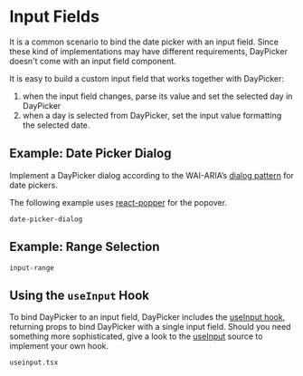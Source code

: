 # Input Fields

It is a common scenario to bind the date picker with an input field. Since these kind of implementations may have different requirements, DayPicker doesn't come with an input field component.

It is easy to build a custom input field that works together with DayPicker:

1. when the input field changes, parse its value and set the selected day in DayPicker
2. when a day is selected from DayPicker, set the input value formatting the selected date.

## Example: Date Picker Dialog

Implement a DayPicker dialog according to the WAI-ARIA’s [dialog pattern](https://www.w3.org/TR/wai-aria-practices/examples/dialog-modal/datepicker-dialog.html) for date pickers.

The following example uses [react-popper](https://popper.js.org/react-popper/) for the popover.

```include-example dependencies=popper,react-popper,@popperjs/core,focus-trap-react,prop-types
date-picker-dialog
```

## Example: Range Selection

```include-example
input-range
```

## Using the `useInput` Hook

To bind DayPicker to an input field, DayPicker includes the [useInput hook](/api/functions/useinput), returning props to bind DayPicker with a single input field. Should you need something more sophisticated, give a look to the [useInput](/api/functions/useinput) source to implement your own hook.

```include-example
useinput.tsx
```
